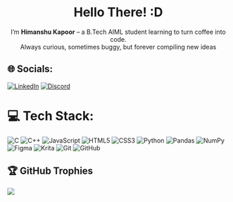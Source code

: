 <div align="center">

# Hello There! :D  

I’m **Himanshu Kapoor** – a B.Tech AIML student learning to turn coffee into code.   
Always curious, sometimes buggy, but forever compiling new ideas 

</div>

## 🌐 Socials:
[![LinkedIn](https://img.shields.io/badge/LinkedIn-%230077B5.svg?logo=linkedin&logoColor=white)](https://www.linkedin.com/in/himanshu-kapoor-375476332/)
[![Discord](https://img.shields.io/badge/Discord-n0thimactually-5865F2?logo=discord&logoColor=white)](https://discord.com)



# 💻 Tech Stack:
![C](https://img.shields.io/badge/c-%2300599C.svg?style=for-the-badge&logo=c&logoColor=white) 
![C++](https://img.shields.io/badge/c++-%2300599C.svg?style=for-the-badge&logo=c%2B%2B&logoColor=white) 
![JavaScript](https://img.shields.io/badge/javascript-%23323330.svg?style=for-the-badge&logo=javascript&logoColor=%23F7DF1E) 
![HTML5](https://img.shields.io/badge/html5-%23E34F26.svg?style=for-the-badge&logo=html5&logoColor=white)
![CSS3](https://img.shields.io/badge/css3-%231572B6.svg?style=for-the-badge&logo=css3&logoColor=white) 
![Python](https://img.shields.io/badge/python-3670A0?style=for-the-badge&logo=python&logoColor=ffdd54) 
![Pandas](https://img.shields.io/badge/pandas-%23150458.svg?style=for-the-badge&logo=pandas&logoColor=white) 
![NumPy](https://img.shields.io/badge/numpy-%23013243.svg?style=for-the-badge&logo=numpy&logoColor=white) 
![Figma](https://img.shields.io/badge/figma-%23F24E1E.svg?style=for-the-badge&logo=figma&logoColor=white) 
![Krita](https://img.shields.io/badge/Krita-203759?style=for-the-badge&logo=krita&logoColor=EEF37B) 
![Git](https://img.shields.io/badge/git-%23F05033.svg?style=for-the-badge&logo=git&logoColor=white) 
![GitHub](https://img.shields.io/badge/github-%23121011.svg?style=for-the-badge&logo=github&logoColor=white)

<!--#📊 GitHub Stats:
#![](https://github-readme-stats.vercel.app/api?username=StillN0THIM&theme=dark&hide_border=true&include_all_commits=false&count_private=false)<br/>
#![](https://nirzak-streak-stats.vercel.app/?user=StillN0THIM&theme=dark&hide_border=true)<br/>
#![](https://github-readme-stats.vercel.app/api/top-langs/?username=StillN0THIM&theme=dark&hide_border=true&include_all_commits=false&count_private=false&layout=compact) -->

## 🏆 GitHub Trophies
![](https://github-profile-trophy.vercel.app/?username=StillN0THIM&theme=radical&no-frame=true&no-bg=true&margin-w=4)

<!--### 🔝 Top Contributed Repo
 ![](https://github-contributor-stats.vercel.app/api?username=StillN0THIM&limit=5&theme=transparent&combine_all_yearly_contributions=true) -->

<!-- Proudly created with GPRM ( https://gprm.itsvg.in ) -->
